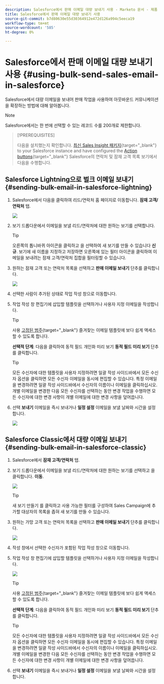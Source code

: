 ```yaml
---
description: Salesforce에서 판매 이메일 대량 보내기 사용 - Marketo 문서 - 제품 설명서
title: Salesforce에서 판매 이메일 대량 보내기 사용
source-git-commit: b7d80630e55d30364912e472d126a994c5eeca19
workflow-type: tm+mt
source-wordcount: '585'
ht-degree: 0%

---
```


# Salesforce에서 판매 이메일 대량 보내기 사용 {#using-bulk-send-sales-email-in-salesforce}

Salesforce에서 대량 이메일을 보내어 판매 작업을 사용하여 아웃바운드 커뮤니케이션을 확장하는 방법에 대해 알아봅니다.

>[!NOTE]
>
>Salesforce에서는 한 번에 선택할 수 있는 레코드 수를 200개로 제한합니다.

>[!PREREQUISITES]
>
>다음을 설치했는지 확인합니다. [최신 Sales Insight 패키지](/help/marketo/product-docs/marketo-sales-insight/msi-for-salesforce/upgrading/upgrading-your-msi-package.md){target="_blank"} to your Salesforce instance and have configured the [Action buttons](/help/marketo/product-docs/marketo-sales-insight/actions/crm/salesforce-package-configuration/add-action-buttons-to-salesforce-list-view.md){target="_blank"} Salesforce의 연락처 및 잠재 고객 목록 보기에서 다음을 수행합니다.

## Salesforce Lightning으로 벌크 이메일 보내기 {#sending-bulk-email-in-salesforce-lightning}

1. Salesforce에서 다음을 클릭하여 리드/연락처 홈 페이지로 이동합니다. **잠재 고객/연락처** 탭.

   ![](assets/using-bulk-send-sales-email-in-salesforce-1.png)

1. 보기 드롭다운에서 이메일을 보낼 리드/연락처에 대한 원하는 보기를 선택합니다.

   >[!TIP]
   >
   >오른쪽의 톱니바퀴 아이콘을 클릭하고 을 선택하여 새 보기를 만들 수 있습니다 **신규**. 보기에 새 이름을 지정하고 저장하면 오른쪽에 있는 필터 아이콘을 클릭하여 이메일을 보내려는 잠재 고객/연락처 집합을 필터링할 수 있습니다.

1. 원하는 잠재 고객 또는 연락처 목록을 선택하고 **판매 이메일 보내기** 단추를 클릭합니다.

   ![](assets/using-bulk-send-sales-email-in-salesforce-2.png)

1. 선택한 사람이 추가된 상태로 작업 작성 창으로 이동합니다.

1. 작업 작성 창 편집기에 삽입할 템플릿을 선택하거나 사용자 지정 이메일을 작성합니다.

   >[!TIP]
   >
   >사용 [고정된 범주](/help/marketo/product-docs/marketo-sales-insight/actions/email/using-the-compose-window/using-a-template-in-the-compose-window.md#pinning-template-categories-in-the-compose-window){target="_blank"} 즐겨찾는 이메일 템플릿에 보다 쉽게 액세스할 수 있도록 합니다.

   **선택적 단계**: 다음을 클릭하여 동적 필드 개인화 미리 보기 **동적 필드 미리 보기** 단추를 클릭합니다.

   >[!TIP]
   >
   >모든 수신자에 대한 템플릿을 사용자 지정하려면 일괄 작성 사이드바에서 모든 수신자 옵션을 클릭하면 모든 수신자 이메일을 동시에 편집할 수 있습니다. 특정 이메일을 변경하려면 일괄 작성 사이드바에서 수신자의 이름이나 이메일을 클릭하십시오. 개별 이메일을 변경한 다음 모든 수신자를 선택하는 동안 변경 작업을 수행하면 모든 수신자에 대한 변경 사항이 개별 이메일에 대한 변경 사항을 덮어씁니다.

1. 선택 **보내기** 이메일을 즉시 보내거나 **일정 설정** 이메일을 보낼 날짜와 시간을 설정합니다.

   ![](assets/using-bulk-send-sales-email-in-salesforce-3.png)

## Salesforce Classic에서 대량 이메일 보내기 {#sending-bulk-email-in-salesforce-classic}

1. Salesforce에서 **잠재 고객/연락처** 탭.

1. 보기 드롭다운에서 이메일을 보낼 리드/연락처에 대한 원하는 보기를 선택하고 을 클릭합니다. **이동**.

   ![](assets/using-bulk-send-sales-email-in-salesforce-4.png)

   >[!TIP]
   >
   >새 보기 만들기 를 클릭하고 사용 가능한 필터를 구성하여 Sales Campaign에 추가할 대상자의 목록을 좁혀 새 보기를 만들 수 있습니다.

1. 원하는 가망 고객 또는 연락처 목록을 선택하고 **판매 이메일 보내기** 단추를 클릭합니다.

   ![](assets/using-bulk-send-sales-email-in-salesforce-5.png)

1. 작성 창에서 선택한 수신자가 포함된 작업 작성 창으로 이동합니다.

1. 작업 작성 창 편집기에 삽입할 템플릿을 선택하거나 사용자 지정 이메일을 작성합니다.

   ![](assets/using-bulk-send-sales-email-in-salesforce-6.png)

   >[!TIP]
   >
   >사용 [고정된 범주](/help/marketo/product-docs/marketo-sales-insight/actions/email/using-the-compose-window/using-a-template-in-the-compose-window.md#pinning-template-categories-in-the-compose-window){target="_blank"} 즐겨찾는 이메일 템플릿에 보다 쉽게 액세스할 수 있도록 합니다.

   **선택적 단계**: 다음을 클릭하여 동적 필드 개인화 미리 보기 **동적 필드 미리 보기** 단추를 클릭합니다.

   >[!TIP]
   >
   >모든 수신자에 대한 템플릿을 사용자 지정하려면 일괄 작성 사이드바에서 모든 수신자 옵션을 클릭하면 모든 수신자 이메일을 동시에 편집할 수 있습니다. 특정 이메일을 변경하려면 일괄 작성 사이드바에서 수신자의 이름이나 이메일을 클릭하십시오. 개별 이메일을 변경한 다음 모든 수신자를 선택하는 동안 변경 작업을 수행하면 모든 수신자에 대한 변경 사항이 개별 이메일에 대한 변경 사항을 덮어씁니다.

1. 선택 **보내기** 이메일을 즉시 보내거나 **일정 설정** 이메일을 보낼 날짜와 시간을 설정합니다.
